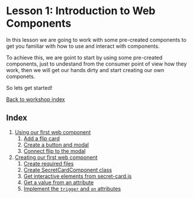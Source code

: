 
# Lesson 1: Introduction to Web Components
In this lesson we are going to work with some pre-created components to get you familiar with how to use and interact with components. 

To achieve this, we are goint to start by using some pre-created components, just to undestand from the consumer point of view how they work, then we will get our hands dirty and start creating our own componets.



So lets get started!


[Back to workshop index](../workshop.md)

## Index 

1. [Using our first web component](./section-1/steps.md)
    1. [Add a flip card](./section-1/steps.md#activity-111-add-a-flip-card)
    2. [Create a button and modal](./section-1/steps.md#activity-112-create-a-button-and-a-modal)
    3. [Connect flip to the modal](./section-1/steps.md#activity-113-connect-the-flip-card-to-the-app-modal)
2. [Creating our first web component](./section-2/steps.md)
    1. [Create required files](./section-2/steps.md#activity-121-create-required-files)
    2. [ Create SecretCardComponent class](./section-2/steps.md#activity-122-create-secretcardcomponent-class)
    3. [Get interactive elements from secret-card.js](./section-2/steps.md#activity-123-get-interactive-elements-from-secret-cardjs)
    4. [Get a value from an attribute](./section-2/steps.md#activity-124-get-a-value-from-an-attribute)
    5. [Implement the `trigger` and `on` attributes](./section-2/steps.md#activity-125-implement-the-trigger-and-on-attributes)